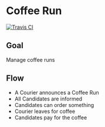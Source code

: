 # Coffee Run

[![Travis CI](https://api.travis-ci.org/turanct/coffee-run.svg?branch=master)](https://travis-ci.org/turanct/coffee-run)


## Goal

Manage coffee runs


## Flow

- A Courier announces a Coffee Run
- All Candidates are informed
- Candidates can order something
- Courier leaves for coffee
- Candidates pay for the coffee
